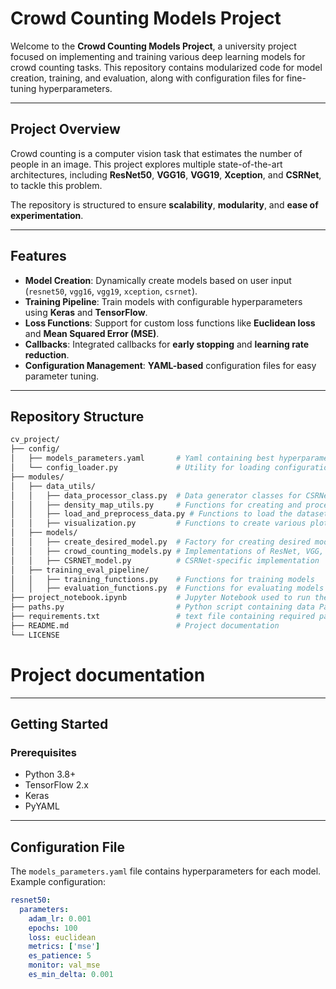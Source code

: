 # Crowd Counting Models Project

Welcome to the **Crowd Counting Models Project**, a university project focused on implementing and training various deep learning models for crowd counting tasks. This repository contains modularized code for model creation, training, and evaluation, along with configuration files for fine-tuning hyperparameters.

---

## Project Overview

Crowd counting is a computer vision task that estimates the number of people in an image. This project explores multiple state-of-the-art architectures, including **ResNet50**, **VGG16**, **VGG19**, **Xception**, and **CSRNet**, to tackle this problem.

The repository is structured to ensure **scalability**, **modularity**, and **ease of experimentation**.

---

## Features

- **Model Creation**: Dynamically create models based on user input (`resnet50`, `vgg16`, `vgg19`, `xception`, `csrnet`).
- **Training Pipeline**: Train models with configurable hyperparameters using **Keras** and **TensorFlow**.
- **Loss Functions**: Support for custom loss functions like **Euclidean loss** and **Mean Squared Error (MSE)**.
- **Callbacks**: Integrated callbacks for **early stopping** and **learning rate reduction**.
- **Configuration Management**: **YAML-based** configuration files for easy parameter tuning.

---

## Repository Structure

```bash
cv_project/
├── config/                         
│   ├── models_parameters.yaml       # Yaml containing best hyperparameters for each model
│   └── config_loader.py             # Utility for loading configurations
├── modules/                              
│   ├── data_utils/                  
│   │   ├── data_processor_class.py  # Data generator classes for CSRNet and other models
│   │   ├── density_map_utils.py     # Functions for creating and processing density maps
│   │   ├── load_and_preprocess_data.py # Functions to load the dataset and initialize generators
│   │   ├── visualization.py         # Functions to create various plots
│   ├── models/                      
│   │   ├── create_desired_model.py  # Factory for creating desired models
│   │   ├── crowd_counting_models.py # Implementations of ResNet, VGG, Xception, etc.
│   │   ├── CSRNET_model.py          # CSRNet-specific implementation
│   ├── training_eval_pipeline/      
│   │   ├── training_functions.py    # Functions for training models
│   │   ├── evaluation_functions.py  # Functions for evaluating models
├── project_notebook.ipynb           # Jupyter Notebook used to run the code!
├── paths.py                         # Python script containing data Paths
├── requirements.txt                 # text file containing required packages for this project 
├── README.md                        # Project documentation
└── LICENSE         
``` 


# Project documentation

---

## Getting Started

### Prerequisites

- Python 3.8+
- TensorFlow 2.x
- Keras
- PyYAML

---

## Configuration File

The `models_parameters.yaml` file contains hyperparameters for each model. Example configuration:

```yaml
resnet50:
  parameters:
    adam_lr: 0.001
    epochs: 100
    loss: euclidean
    metrics: ['mse']
    es_patience: 5
    monitor: val_mse
    es_min_delta: 0.001
```

